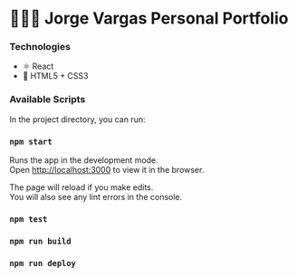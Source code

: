 # 👨🏻‍💻 Jorge Vargas Personal Portfolio
### Technologies
* ⚛️ React
* 🎨 HTML5 + CSS3

### Available Scripts

In the project directory, you can run:

### `npm start`

Runs the app in the development mode.\
Open [http://localhost:3000](http://localhost:3000) to view it in the browser.

The page will reload if you make edits.\
You will also see any lint errors in the console.

### `npm test`
### `npm run build`

### `npm run deploy`
